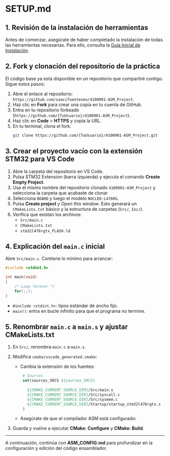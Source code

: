 # SETUP.md

## 1. Revisión de la instalación de herramientas

Antes de comenzar, asegúrate de haber completado la instalación de todas las herramientas necesarias. Para ello, consulta la [Guía Inicial de Instalación](https://github.com/saacifuentesmu/4100901-Intro_Project/blob/main/Doc/SETUP.md).

## 2. Fork y clonación del repositorio de la práctica

El código base ya está disponible en un repositorio que compartiré contigo. Sigue estos pasos:

1. Abre el enlace al repositorio: `https://github.com/saacifuentesmu/4100901-ASM_Project`.
2. Haz clic en **Fork** para crear una copia en tu cuenta de GitHub.
3. Entra en tu repositorio forkeado (`https://github.com/{TuUsuario}/4100901-ASM_Project`).
4. Haz clic en **Code** > **HTTPS** y copia la URL.
5. En tu terminal, clona el fork:
   ```bash
   git clone https://github.com/{TuUsuario}/4100901-ASM_Project.git
   ```

## 3. Crear el proyecto vacío con la extensión STM32 para VS Code

1. Abre la carpeta del repositorio en VS Code.
2. Pulsa STM32 Extension (barra izquierda) y ejecuta el comando **Create Empty Project**.
3. Usa el mismo nombre del repositorio clonado `4100901-ASM_Project` y selecciona la carpeta que acabaste de clonar
4. Selecciona `BOARD` y luego el modelo `NUCLEO‑L476RG`.
4. Pulsa **Create project** y *Open this window*. Esto generará un `CMakeLists.txt` básico y la estructura de carpetas (`Src/`, `Inc/`).
5. Verifica que existan los archivos:
   - `Src/main.c`
   - `CMakeLists.txt`
   - `stm32l476rgtx_FLASH.ld`

## 4. Explicación del `main.c` inicial

Abre `Src/main.c`. Contiene lo mínimo para arrancar:

```c
#include <stdint.h>

int main(void)
{
    /* Loop forever */
	for(;;);
}
```

- `#include <stdint.h>`: tipos estándar de ancho fijo.
- `main()`: entra en bucle infinito para que el programa no termine.

## 5. Renombrar `main.c` a `main.s` y ajustar CMakeLists.txt

1. En `Src/`, renombra `main.c` a `main.s`.
2. Modifica `cmake/vscode_generated.cmake`:
   - Cambia la extensión de los fuentes:
     ```cmake
      # Sources
      set(sources_SRCS ${sources_SRCS}
          
        ${CMAKE_CURRENT_SOURCE_DIR}/Src/main.s
        ${CMAKE_CURRENT_SOURCE_DIR}/Src/syscall.c
        ${CMAKE_CURRENT_SOURCE_DIR}/Src/sysmem.c
        ${CMAKE_CURRENT_SOURCE_DIR}/Startup/startup_stm32l476rgtx.s
      )
     ```
   - Asegúrate de que el compilador ASM está configurado:

3. Guarda y vuelve a ejecutar **CMake: Configure** y **CMake: Build**.

---

A continuación, continúa con **ASM_CONFIG.md** para profundizar en la configuración y edición del código ensamblador.

